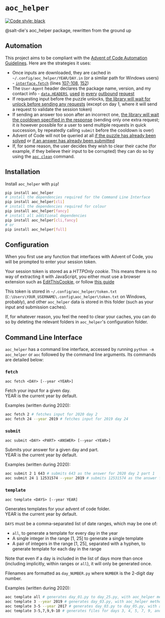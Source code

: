# `aoc_helper`

[![Code style: black](https://img.shields.io/badge/code%20style-black-000000.svg)](https://github.com/psf/black)

@salt-die's aoc_helper package, rewritten from the ground up

## Automation

This project aims to be compliant with the [Advent of Code Automation Guidelines](https://www.reddit.com/r/adventofcode/wiki/faqs/automation). Here are the strategies it uses:

- Once inputs are downloaded, they are cached in `~/.config/aoc_helper/YEAR/DAY.in` (or a similar path for Windows users) - [`interface.fetch`](https://github.com/Starwort/aoc_helper/blob/master/aoc_helper/interface.py#L97-L155) (lines [107-108](https://github.com/Starwort/aoc_helper/blob/master/aoc_helper/interface.py#L107-L108), [152](https://github.com/Starwort/aoc_helper/blob/master/aoc_helper/interface.py#L152))
- The `User-Agent` header declares the package name, version, and my contact info - [`data.HEADERS`](https://github.com/Starwort/aoc_helper/blob/master/aoc_helper/data.py#L20-L25), [used](https://github.com/Starwort/aoc_helper/blob/master/aoc_helper/interface.py#L118) [in](https://github.com/Starwort/aoc_helper/blob/master/aoc_helper/interface.py#L139) [every](https://github.com/Starwort/aoc_helper/blob/master/aoc_helper/interface.py#L210) [outbound](https://github.com/Starwort/aoc_helper/blob/master/aoc_helper/interface.py#L266) [request](https://github.com/Starwort/aoc_helper/blob/master/aoc_helper/interface.py#L341)
- If requesting input before the puzzle unlocks, [the library will wait for unlock before sending any requests](https://github.com/Starwort/aoc_helper/blob/master/aoc_helper/interface.py#L130-L133) (except on day 1, where it will send a request to validate the session token)
- If sending an answer too soon after an incorrect one, [the library will wait the cooldown specified in the response](https://github.com/Starwort/aoc_helper/blob/master/aoc_helper/interface.py#L231-L234) (sending only one extra request; it *is* however possible for a user to send multiple requests in quick succession, by repeatedly calling `submit` before the cooldown is over)
- Advent of Code will not be queried at all [if the puzzle has already been solved](https://github.com/Starwort/aoc_helper/blob/master/aoc_helper/interface.py#L182-L190) or [if an answer has already been submitted](https://github.com/Starwort/aoc_helper/blob/master/aoc_helper/interface.py#L193-L199)
- If, for some reason, the user decides they wish to clear their cache (for example, if they believe their input to be corrupted) they can do so by using the [`aoc clean`](https://github.com/Starwort/aoc_helper/blob/master/aoc_helper/main.py#L91-L121) command.

## Installation

Install `aoc_helper` with `pip`!

```bash
pip install aoc_helper
# install the dependencies required for the Command Line Interface
pip install aoc_helper[cli]
# install the dependencies required for colour
pip install aoc_helper[fancy]
# install all additional dependencies
pip install aoc_helper[cli,fancy]
# or
pip install aoc_helper[full]
```

## Configuration

When you first use any function that interfaces with Advent of Code, you will be prompted to enter your session token.

Your session token is stored as a *HTTPOnly cookie*. This means there is no way of extracting it with JavaScript, you either must
use a browser extension such as [EditThisCookie](http://www.editthiscookie.com/), or follow [this guide](https://github.com/wimglenn/advent-of-code-wim/issues/1)

This token is stored in `~/.config/aoc_helper/token.txt` (`C:\Users\YOUR_USERNAME\.config\aoc_helper\token.txt` on Windows,
probably), and other `aoc_helper` data is stored in this folder (such as your input and submission caches).

If, for whatever reason, you feel the need to clear your caches, you can do so by deleting the relevant folders in `aoc_helper`'s
configuration folder.

## Command Line Interface

`aoc_helper` has a command line interface, accessed by running `python -m aoc_helper` or `aoc` followed by the command line arguments. Its commands are detailed below:

### `fetch`

`aoc fetch <DAY> [--year <YEAR>]`

Fetch your input for a given day.  
YEAR is the current year by default.

Examples (written during 2020):

```bash
aoc fetch 2 # fetches input for 2020 day 2
aoc fetch 24 --year 2019 # fetches input for 2019 day 24
```

### `submit`

`aoc submit <DAY> <PART> <ANSWER> [--year <YEAR>]`

Submits your answer for a given day and part.  
YEAR is the current year by default.

Examples (written during 2020):

```bash
aoc submit 2 1 643 # submits 643 as the answer for 2020 day 2 part 1
aoc submit 24 1 12531574 --year 2019 # submits 12531574 as the answer for 2019 day 2 part 1
```

### `template`

`aoc template <DAYS> [--year YEAR]`

Generates templates for your advent of code folder.  
YEAR is the current year by default.

`DAYS` must be a comma-separated list of date ranges, which may be one of:

- `all`, to generate a template for every day in the year
- A single integer in the range \[1, 25] to generate a single template
- A pair of integers in the range \[1, 25], separated with a hyphen, to generate template for each day in the range

Note that even if a day is included in the list of days more than once (including implicitly, within ranges or `all`), it will only be generated once.

Filenames are formatted as `day_NUMBER.py` where `NUMBER` is the 2-digit day number.

Examples (written during 2020):

```bash
aoc template all # generates day_01.py to day_25.py, with aoc_helper methods referencing 2020, in the current folder
aoc template 3 --year 2019 # generates day_03.py, with aoc_helper methods referencing 2019, in the current folder
aoc template 3-5 --year 2017 # generates day_03.py to day_05.py, with aoc_helper methods referencing 2017, in the current folder
aoc template 3-5,7,9,9-10 # generates files for days 3, 4, 5, 7, 9, and 10
```
